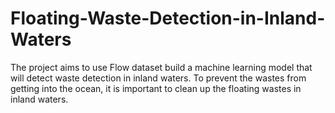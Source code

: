 # Floating-Waste-Detection-in-Inland-Waters
The project aims to use Flow dataset build a machine learning model that will detect waste detection in inland waters.  To prevent the wastes from getting into the ocean, it is important to clean up the floating wastes in inland waters. 
